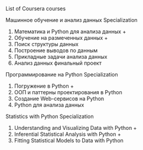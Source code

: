 List of Coursera courses

Машинное обучение и анализ данных Specialization
1. Математика и Python для анализа данных +
2. Обучение на размеченных данных +
3. Поиск структуры данных
4. Построение выводов по данным
5. Прикладные задачи анализа данных
6. Анализ данных финальный проект

Программирование на Python Specialization
1. Погружение в Python +
2. ООП и паттерны проектирования в Python
3. Создание Web-сервисов на Python
4. Python для анализа данных

Statistics with Python Specialization
1. Understanding and Visualizing Data with Python +
2. Inferential Statistical Analysis with Python +
3. Fitting Statistical Models to Data with Python
